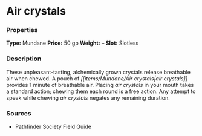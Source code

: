 ﻿---
Title: "Air crystals"
Type: "Mundane"
Price: "50 gp"
Weight: "–"
Slot: "Slotless"
Description: |
  "These unpleasant-tasting, alchemically grown crystals release breathable air when chewed. A pouch of air crystals provides 1 minute of breathable air. Placing air crystals in your mouth takes a standard action; chewing them each round is a free action. Any attempt to speak while chewing air crystals negates any remaining duration."
Sources: "['Pathfinder Society Field Guide']"
---

# Air crystals

### Properties

**Type:** Mundane **Price:** 50 gp **Weight:** – **Slot:** Slotless

### Description

These unpleasant-tasting, alchemically grown crystals release breathable air when chewed. A pouch of _[[items/Mundane/Air crystals|air crystals]]_ provides 1 minute of breathable air. Placing _air crystals_ in your mouth takes a standard action; chewing them each round is a free action. Any attempt to speak while chewing _air crystals_ negates any remaining duration.

### Sources

* Pathfinder Society Field Guide